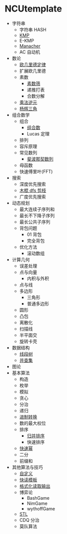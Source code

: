 # NCUtemplate

- 字符串
  - 字符串 HASH
  - [KMP](https://github.com/haoran-mc/NCUtemplate/blob/main/bin/字符串-KMP.markdown)
  - E-KMP
  - [Manacher](https://github.com/haoran-mc/NCUtemplate/blob/main/bin/字符串-Manacher.markdown)
  - AC 自动机
- 数论
  - [欧几里德定律](https://github.com/haoran-mc/NCUtemplate/blob/main/bin/数论-欧几里德定律.markdown)
  - 扩展欧几里德
  - 素数
    - [素数筛](https://github.com/haoran-mc/NCUtemplate/blob/main/bin/数论-素数筛.markdown)
    - 递推打表
    - 合数分解
  - [乘法逆元](https://github.com/haoran-mc/NCUtemplate/blob/main/bin/数论-乘法逆元.markdown)
  - [杨辉三角](https://github.com/haoran-mc/NCUtemplate/blob/main/bin/数论-杨辉三角.markdown)
- 组合数学
  - 组合
    - [组合数](https://github.com/haoran-mc/NCUtemplate/blob/main/bin/组合数学-组合数.markdown)
    - Lucas 定理
  - 排列
  - 容斥原理
  - 常见数列
    - [斐波那契数列](https://github.com/haoran-mc/NCUtemplate/blob/main/bin/组合数学-斐波那契数列.markdown)
  - 母函数
  - 快速傅里叶(FFT)
- 搜索
  - 深度优先搜索
  - [木棍 dfs 剪枝](https://github.com/haoran-mc/NCUtemplate/blob/main/bin/搜索-木棍dfs剪枝.markdown)
  - 广度优先搜索
- 动态规划
  - 最大连续子序列和
  - 最长不下降子序列
  - 最长公共子序列
  - 背包问题
    - 01 背包
    - 完全背包
  - 优化方法
    - 滚动数组
- 计算几何
  - 误差处理
  - 点与向量
    - 内积与外积
  - 点与线
  - 多边形
    - 三角形
    - 普通多边形
  - 圆形
  - 凸包
  - 离散化
  - 扫描线
  - 半平面交
  - 旋转卡壳
- 数据结构
  - [线段树](https://github.com/haoran-mc/NCUtemplate/blob/main/bin/数据结构-线段树.markdown)
  - [并查集](https://github.com/haoran-mc/NCUtemplate/blob/main/bin/数据结构-并查集.markdown)
- 图论
- 基本算法
  - 构造
  - 枚举
  - 模拟
  - 贪心
  - 分治
  - 递归
  - [进制转换](https://github.com/haoran-mc/NCUtemplate/blob/main/bin/基本算法-进制转换.markdown)
  - 数的最大权位
  - 排序
    - [归并排序](https://github.com/haoran-mc/NCUtemplate/blob/main/bin/基本算法-归并排序.markdown)
    - 快速排序
  - [快速幂](https://github.com/haoran-mc/NCUtemplate/blob/main/bin/基本算法-快速幂.markdown)
  - 二分
  - 前缀和
- 其他算法与技巧
  - [自定义](https://github.com/haoran-mc/NCUtemplate/blob/main/bin/--自定义.markdown)
  - [快读模板](https://github.com/haoran-mc/NCUtemplate/blob/main/bin/--快读模板.markdown)
  - [格式化读取输出](https://github.com/haoran-mc/NCUtemplate/blob/main/bin/--格式化读取输出.markdown)
  - 博弈论
    - BashGame
    - NimGame
    - wythoffGame
  - [STL](https://github.com/haoran-mc/NCUtemplate/blob/main/bin/--STL.markdown)
  - CDQ 分治
  - 莫队算法
